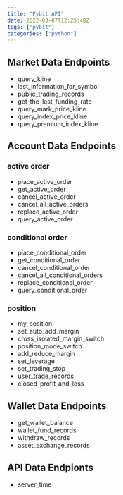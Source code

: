 ```yaml
---
title: "Pybit API"
date: 2022-03-07T12:25:48Z
tags: ["pybit"]
categories: ["python"]
---
```


## Market Data Endpoints

 - query_kline
 - last_information_for_symbol
 - public_trading_records
 - get_the_last_funding_rate
 - query_mark_price_kline
 - query_index_price_kline
 - query_premium_index_kline

## Account Data Endpoints

### active order
 - place_active_order
 - get_active_order
 - cancel_active_order
 - cancel_all_active_orders
 - replace_active_order
 - query_active_order

### conditional order
 - place_conditional_order
 - get_conditional_order
 - cancel_conditional_order
 - cancel_all_conditional_orders
 - replace_conditional_order
 - query_conditional_order

### position
 - my_position
 - set_auto_add_margin
 - cross_isolated_margin_switch
 - position_mode_switch
 - add_reduce_margin
 - set_leverage
 - set_trading_stop
 - user_trade_records
 - closed_profit_and_loss

## Wallet Data Endpoints

 - get_wallet_balance
 - wallet_fund_records
 - withdraw_records
 - asset_exchange_records

## API Data Endpionts

 - server_time
